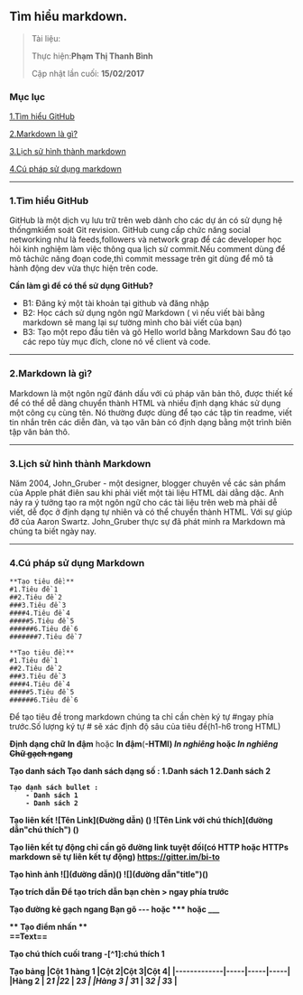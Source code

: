 
## Tìm hiểu markdown.

> Tài liệu: 
>
> Thực hiện:**Phạm Thị Thanh Bình**
>
> Cập nhật lần cuối: **15/02/2017**

### Mục lục 
[1.Tìm hiểu GitHub](#timhieugithub)

[2.Markdown là gì?](#markdownlagi)

[3.Lịch sử hình thành markdown](#lichsumarkdown)

[4.Cú pháp sử dụng markdown](#cuphapsudung)

---

<a name="timhieugithub"></a>
### 1.Tìm hiểu GitHub
GitHub là một dịch vụ lưu trữ trên web dành cho các dự án có sử dụng hệ thốngmkiểm soát Git revision.
GitHub cung cấp chức năng social networking như là feeds,followers và network grap để các developer học
hỏi kinh nghiệm làm việc thông qua lịch sử commit.Nếu comment dùng để mô tảchức năng đoạn code,thì commit message
trên git dùng để mô tả hành động dev vừa thực hiện trên code.

**Cần làm gì để có thể sử dụng GitHub?**
- B1: Đăng ký một tài khoản tại github và đăng nhập
- B2: Học cách sử dụng ngôn ngữ Markdown
( vì nếu viết bài bằng markdown sẽ mang lại sự tường  mình cho bài viết của bạn)
- B3: Tạo một repo đầu tiên và gõ Hello world bằng Markdown
Sau đó tạo các repo tùy mục đích, clone nó về client và code.

---


<a name="markdownlagi"></a>
### 2.Markdown là gì?

Markdown là một ngôn ngữ đánh dấu với cú pháp văn bản thô, được thiết kế để có thể dễ dàng chuyển thành HTML và nhiều định 
dạng khác sử dụng một công cụ cùng tên. Nó thường được dùng để tạo các tập tin readme, viết tin nhắn trên các diễn đàn, và 
tạo văn bản có định dạng bằng một trình biên tập văn bản thô.


---


<a name="lichsumarkdown"></a>
### 3.Lịch sử hình thành Markdown 
Năm 2004, John_Gruber - một designer, blogger chuyên về các sản phẩm của Apple phát điên sau khi phải viết một tài liệu HTML dài dằng dặc. Anh nảy ra ý tưởng tạo ra một ngôn ngữ cho các tài liệu trên web mà phải dễ viết, dễ đọc ở định dạng tự nhiên và có thể chuyển thành HTML. Với sự giúp đỡ của Aaron Swartz. John_Gruber thực sự đã phát minh ra Markdown mà chúng ta biết ngày nay.


---


<a name="cuphapsudung"></a>
### 4.Cú pháp sử dụng Markdown

	**Tạo tiêu đề:**
	#1.Tiêu đề 1
	##2.Tiêu đề 2
	###3.Tiêu đề 3
	####4.Tiêu đề 4
	#####5.Tiêu đề 5
	######6.Tiêu đề 6
	#######7.Tiêu đề 7
	
	**Tạo tiêu đề:**
	#1.Tiêu đề 1
	##2.Tiêu đề 2
	###3.Tiêu đề 3
	####4.Tiêu đề 4
	#####5.Tiêu đề 5
	######6.Tiêu đề 6
Để tạo tiêu đề trong markdown chúng ta chỉ cần chèn ký tự #ngay phía trước.Số lượng ký tự # sẽ xác định độ sâu của tiêu đề(h1-h6 trong HTML)

**Định dạng chữ**
	**In đậm** hoặc __In đậm__(<b>-HTMl)
	*In nghiêng* hoặc _In nghiêng_
	~~Chữ gạch ngang~~

**Tạo danh sách**
	Tạo danh sách dạng số :
		1.Danh sách 1 
		2.Danh sách 2
	
	Tạo dạnh sách bullet :
		- Danh sách 1 
		- Danh sách 2
**Tạo liên kết**
![Tên Link](Đường dẫn) (<a>)
![Tên Link với chú thích](đường dẫn"chú thích") (<a name="chú thích">)

**Tạo liên kết tự động** 
 chỉ cần gõ đường link tuyệt đối(có HTTP hoặc HTTPs markdown sẽ tự liên kết tự động)
 https://gitter.im/bi-to
 
**Tạo hình ảnh**
 ![](đường dẫn)(<img/>)
 ![](đường dẫn"title")(<img alt="">)
 
**Tạo trích dẫn**
 Để tạo trích dẫn bạn chèn > ngay phía trước

**Tạo đường kẻ gạch ngang**
Bạn gõ --- hoặc *** hoặc ___

** Tạo điểm nhấn **  
==Text==

**Tạo chú thích cuối trang**
-[^1]:chú thích 1

**Tạo bảng**
|Cột 1 hàng 1 |Cột 2|Cột 3|Cột 4|
|-------------|-----|-----|-----|
|Hàng 2       | 2*1 |2*2  | 2*3 |
|Hàng 3       | 3*1 | 3*2 | 3*3 |
	

